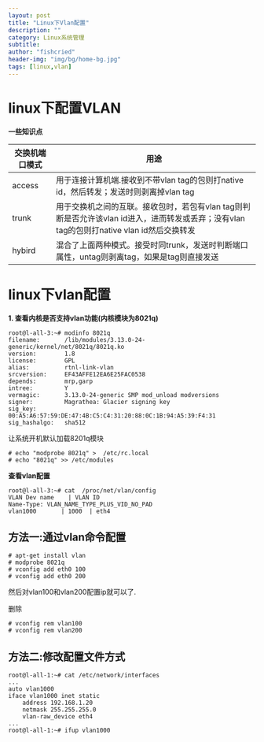 ```yaml
---
layout: post
title: "Linux下Vlan配置"
description: ""
category: Linux系统管理
subtitle:
author: "fishcried"
header-img: "img/bg/home-bg.jpg"
tags: [linux,vlan]
---
```



# linux下配置VLAN

**一些知识点**

| 交换机端口模式| 用途 |
| -- | -- |
| access | 用于连接计算机端.接收到不带vlan tag的包则打native id，然后转发；发送时则剥离掉vlan tag |
| trunk | 用于交换机之间的互联。接收包时，若包有vlan tag则判断是否允许该vlan id进入，进而转发或丢弃；没有vlan tag的包则打native vlan id然后交换转发 |
| hybird | 混合了上面两种模式。接受时同trunk，发送时判断端口属性，untag则剥离tag，如果是tag则直接发送|




# linux下vlan配置

**1. 查看内核是否支持vlan功能(内核模块为8021q)**

```
root@l-all-3:~# modinfo 8021q
filename:       /lib/modules/3.13.0-24-generic/kernel/net/8021q/8021q.ko
version:        1.8
license:        GPL
alias:          rtnl-link-vlan
srcversion:     EF43AFFE12EA6E25FAC0538
depends:        mrp,garp
intree:         Y
vermagic:       3.13.0-24-generic SMP mod_unload modversions 
signer:         Magrathea: Glacier signing key
sig_key:        00:A5:A6:57:59:DE:47:4B:C5:C4:31:20:88:0C:1B:94:A5:39:F4:31
sig_hashalgo:   sha512
```

让系统开机默认加载8201q模块

```
# echo "modprobe 8021q" >  /etc/rc.local
# echo "8021q" >> /etc/modules
```

**查看vlan配置**

```
root@l-all-3:~# cat  /proc/net/vlan/config
VLAN Dev name    | VLAN ID
Name-Type: VLAN_NAME_TYPE_PLUS_VID_NO_PAD
vlan1000       | 1000  | eth4
```

## 方法一:通过vlan命令配置

```
# apt-get install vlan
# modprobe 8021q
# vconfig add eth0 100
# vconfig add eth0 200
```

然后对vlan100和vlan200配置ip就可以了.


删除

```
# vconfig rem vlan100
# vconfig rem vlan200
```

## 方法二:修改配置文件方式

```
root@l-all-1:~# cat /etc/network/interfaces
...
auto vlan1000
iface vlan1000 inet static
    address 192.168.1.20
    netmask 255.255.255.0
    vlan-raw_device eth4
...
root@l-all-1:~# ifup vlan1000
```
